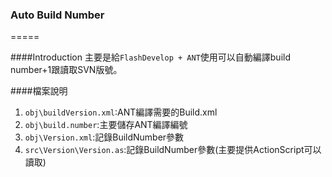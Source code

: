 ### Auto Build Number
=====

####Introduction
主要是給`FlashDevelop + ANT`使用可以自動編譯build number+1跟讀取SVN版號。

####檔案說明
1. `obj\buildVersion.xml`:ANT編譯需要的Build.xml
2. `obj\build.number`:主要儲存ANT編譯編號
3. `obj\Version.xml`:記錄BuildNumber參數
4. `src\Version\Version.as`:記錄BuildNumber參數(主要提供ActionScript可以讀取)
